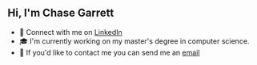 ## Hi, I'm Chase Garrett

- 💼 Connect with me on [LinkedIn](https://www.linkedin.com/in/chase-garrett/)
- :mortar_board: I'm currently working on my master's degree in computer science.
- :email: If you'd like to contact me you can send me an [email](mailto:chasegarrett@tutanota.com)
